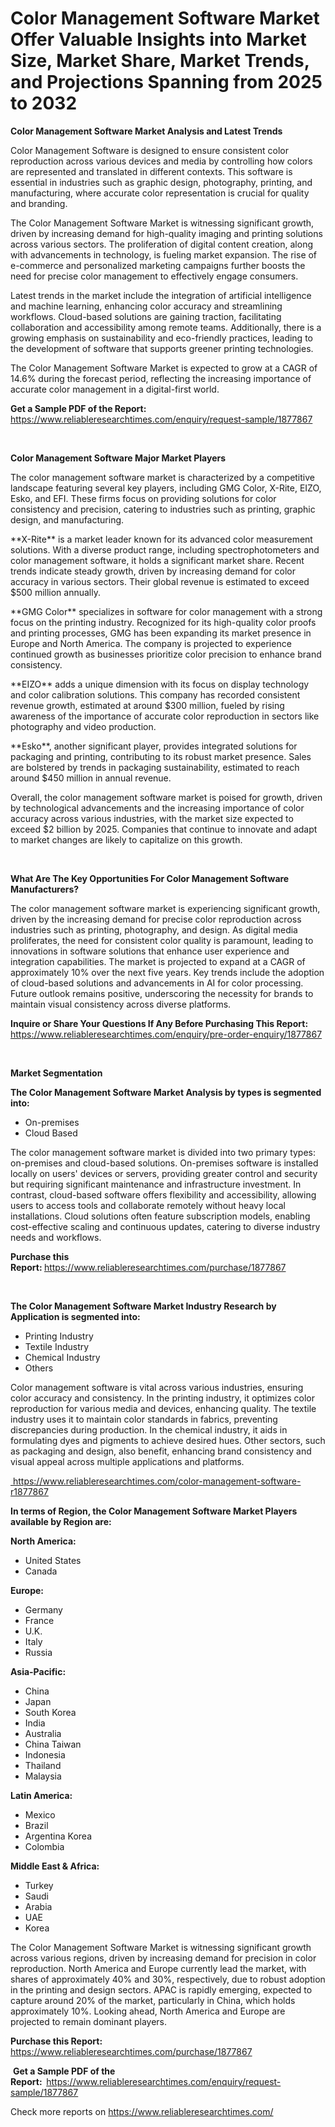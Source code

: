 <p><h1>Color Management Software Market Offer Valuable Insights into Market Size, Market Share, Market Trends, and Projections Spanning from 2025 to 2032</h1></p><p><strong>Color Management Software Market Analysis and Latest Trends</strong></p>
<p><p>Color Management Software is designed to ensure consistent color reproduction across various devices and media by controlling how colors are represented and translated in different contexts. This software is essential in industries such as graphic design, photography, printing, and manufacturing, where accurate color representation is crucial for quality and branding.</p><p>The Color Management Software Market is witnessing significant growth, driven by increasing demand for high-quality imaging and printing solutions across various sectors. The proliferation of digital content creation, along with advancements in technology, is fueling market expansion. The rise of e-commerce and personalized marketing campaigns further boosts the need for precise color management to effectively engage consumers. </p><p>Latest trends in the market include the integration of artificial intelligence and machine learning, enhancing color accuracy and streamlining workflows. Cloud-based solutions are gaining traction, facilitating collaboration and accessibility among remote teams. Additionally, there is a growing emphasis on sustainability and eco-friendly practices, leading to the development of software that supports greener printing technologies.</p><p>The Color Management Software Market is expected to grow at a CAGR of 14.6% during the forecast period, reflecting the increasing importance of accurate color management in a digital-first world.</p></p>
<p><strong>Get a Sample PDF of the Report:&nbsp;</strong> <a href="https://www.reliableresearchtimes.com/enquiry/request-sample/1877867?utm_campaign=3101&utm_medium=2&utm_source=Github&utm_content=ia&utm_term=11032025&utm_id=color-management-software">https://www.reliableresearchtimes.com/enquiry/request-sample/1877867</a></p>
<p>&nbsp;</p>
<p><strong>Color Management Software Major Market Players</strong></p>
<p><p>The color management software market is characterized by a competitive landscape featuring several key players, including GMG Color, X-Rite, EIZO, Esko, and EFI. These firms focus on providing solutions for color consistency and precision, catering to industries such as printing, graphic design, and manufacturing.</p><p>**X-Rite** is a market leader known for its advanced color measurement solutions. With a diverse product range, including spectrophotometers and color management software, it holds a significant market share. Recent trends indicate steady growth, driven by increasing demand for color accuracy in various sectors. Their global revenue is estimated to exceed $500 million annually.</p><p>**GMG Color** specializes in software for color management with a strong focus on the printing industry. Recognized for its high-quality color proofs and printing processes, GMG has been expanding its market presence in Europe and North America. The company is projected to experience continued growth as businesses prioritize color precision to enhance brand consistency.</p><p>**EIZO** adds a unique dimension with its focus on display technology and color calibration solutions. This company has recorded consistent revenue growth, estimated at around $300 million, fueled by rising awareness of the importance of accurate color reproduction in sectors like photography and video production.</p><p>**Esko**, another significant player, provides integrated solutions for packaging and printing, contributing to its robust market presence. Sales are bolstered by trends in packaging sustainability, estimated to reach around $450 million in annual revenue.</p><p>Overall, the color management software market is poised for growth, driven by technological advancements and the increasing importance of color accuracy across various industries, with the market size expected to exceed $2 billion by 2025. Companies that continue to innovate and adapt to market changes are likely to capitalize on this growth.</p></p>
<p>&nbsp;</p>
<p><strong>What Are The Key Opportunities For Color Management Software Manufacturers?</strong></p>
<p><p>The color management software market is experiencing significant growth, driven by the increasing demand for precise color reproduction across industries such as printing, photography, and design. As digital media proliferates, the need for consistent color quality is paramount, leading to innovations in software solutions that enhance user experience and integration capabilities. The market is projected to expand at a CAGR of approximately 10% over the next five years. Key trends include the adoption of cloud-based solutions and advancements in AI for color processing. Future outlook remains positive, underscoring the necessity for brands to maintain visual consistency across diverse platforms.</p></p>
<p><strong>Inquire or Share Your Questions If Any Before Purchasing This Report:</strong> <a href="https://www.reliableresearchtimes.com/enquiry/pre-order-enquiry/1877867?utm_campaign=3101&utm_medium=2&utm_source=Github&utm_content=ia&utm_term=11032025&utm_id=color-management-software">https://www.reliableresearchtimes.com/enquiry/pre-order-enquiry/1877867</a></p>
<p>&nbsp;</p>
<p><strong>Market Segmentation</strong></p>
<p><strong>The Color Management Software Market Analysis by types is segmented into:</strong></p>
<p><ul><li>On-premises</li><li>Cloud Based</li></ul></p>
<p><p>The color management software market is divided into two primary types: on-premises and cloud-based solutions. On-premises software is installed locally on users' devices or servers, providing greater control and security but requiring significant maintenance and infrastructure investment. In contrast, cloud-based software offers flexibility and accessibility, allowing users to access tools and collaborate remotely without heavy local installations. Cloud solutions often feature subscription models, enabling cost-effective scaling and continuous updates, catering to diverse industry needs and workflows.</p></p>
<p><strong>Purchase this Report:&nbsp;</strong><a href="https://www.reliableresearchtimes.com/purchase/1877867?utm_campaign=3101&utm_medium=2&utm_source=Github&utm_content=ia&utm_term=11032025&utm_id=color-management-software">https://www.reliableresearchtimes.com/purchase/1877867</a></p>
<p>&nbsp;</p>
<p><strong>The Color Management Software Market Industry Research by Application is segmented into:</strong></p>
<p><ul><li>Printing Industry</li><li>Textile Industry</li><li>Chemical Industry</li><li>Others</li></ul></p>
<p><p>Color management software is vital across various industries, ensuring color accuracy and consistency. In the printing industry, it optimizes color reproduction for various media and devices, enhancing quality. The textile industry uses it to maintain color standards in fabrics, preventing discrepancies during production. In the chemical industry, it aids in formulating dyes and pigments to achieve desired hues. Other sectors, such as packaging and design, also benefit, enhancing brand consistency and visual appeal across multiple applications and platforms.</p></p>
<p><a href="https://www.reliableresearchtimes.com/color-management-software-r1877867?utm_campaign=3101&utm_medium=2&utm_source=Github&utm_content=ia&utm_term=11032025&utm_id=color-management-software">&nbsp;https://www.reliableresearchtimes.com/color-management-software-r1877867</a></p>
<p><strong>In terms of Region, the Color Management Software Market Players available by Region are:</strong></p>
<p>
    <p> <strong> North America: </strong>
        <ul>
            <li>United States</li>
            <li>Canada</li>
        </ul>
        </p> 
    <p> <strong> Europe: </strong>
        <ul>
            <li>Germany</li>
            <li>France</li>
            <li>U.K.</li>
            <li>Italy</li>
            <li>Russia</li>
        </ul>
        </p> 
    <p> <strong> Asia-Pacific: </strong>
        <ul>
            <li>China</li>
            <li>Japan</li>
            <li>South Korea</li>
            <li>India</li>
            <li>Australia</li>
            <li>China Taiwan</li>
            <li>Indonesia</li>
            <li>Thailand</li>
            <li>Malaysia</li>
        </ul>
        </p> 
    <p> <strong> Latin America: </strong>
        <ul>
            <li>Mexico</li>
            <li>Brazil</li>
            <li>Argentina Korea</li>
            <li>Colombia</li>
        </ul>
        </p> 
    <p> <strong> Middle East & Africa: </strong>
        <ul>
            <li>Turkey</li>
            <li>Saudi</li>
            <li>Arabia</li>
            <li>UAE</li>
            <li>Korea</li>
        </ul>
    </p>
    </p>
<p><p>The Color Management Software Market is witnessing significant growth across various regions, driven by increasing demand for precision in color reproduction. North America and Europe currently lead the market, with shares of approximately 40% and 30%, respectively, due to robust adoption in the printing and design sectors. APAC is rapidly emerging, expected to capture around 20% of the market, particularly in China, which holds approximately 10%. Looking ahead, North America and Europe are projected to remain dominant players.</p></p>
<p><strong>Purchase this Report: </strong><a href="https://www.reliableresearchtimes.com/purchase/1877867?utm_campaign=3101&utm_medium=2&utm_source=Github&utm_content=ia&utm_term=11032025&utm_id=color-management-software">https://www.reliableresearchtimes.com/purchase/1877867</a></p>
<p>&nbsp;<strong>Get a Sample PDF of the Report:&nbsp;&nbsp;</strong><a href="https://www.reliableresearchtimes.com/enquiry/request-sample/1877867?utm_campaign=3101&utm_medium=2&utm_source=Github&utm_content=ia&utm_term=11032025&utm_id=color-management-software">https://www.reliableresearchtimes.com/enquiry/request-sample/1877867</a></p>
<p><strong></strong></p>
<p>Check more reports on <a href="https://www.reliableresearchtimes.com/?utm_campaign=3101&utm_medium=2&utm_source=Github&utm_content=ia&utm_term=11032025&utm_id=color-management-software">https://www.reliableresearchtimes.com/</a></p>